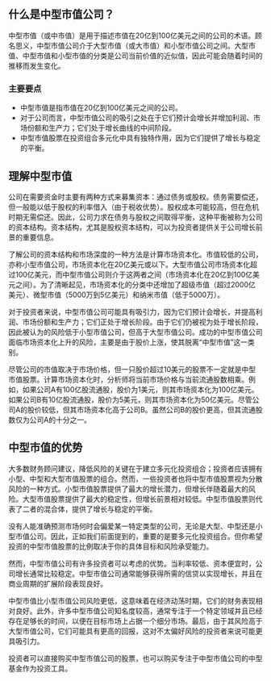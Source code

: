 ## 什么是中型市值公司？

中型市值（或中市值）是用于描述市值在20亿到100亿美元之间的公司的术语。顾名思义，中型市值公司介于大型市值（或大市值）和小型市值公司之间。大型市值、中型市值和小型市值的分类是公司当前价值的近似值，因此可能会随着时间的推移而发生变化。

### 主要要点

- 中型市值是指市值在20亿到100亿美元之间的公司。
- 对于公司而言，中型市值公司的吸引之处在于它们预计会增长并增加利润、市场份额和生产力；它们处于增长曲线的中间阶段。
- 中型市值股票在投资组合多元化中具有独特作用，因为它们提供了增长与稳定的平衡。

## 理解中型市值

公司在需要资金时主要有两种方式来募集资本：通过债务或股权。债务需要偿还，但一般能以低于股权的利率借入（由于税收优势）。股权成本可能较高，但在危机时期无需偿还。因此，公司力求在债务与股权之间取得平衡，这种平衡被称为公司的资本结构。资本结构，尤其是股权资本结构，可以为投资者提供关于公司增长前景的重要信息。

了解公司的资本结构和市场深度的一种方法是计算市场资本化。市值较低的公司，亦称小型市值公司，市场资本化在20亿美元或以下。大型市值公司市场资本化超过100亿美元，而中型市值公司则介于这两者之间（市场资本化在20亿到100亿美元之间）。为了清晰起见，市场资本化的分类中还增加了超级市值（超过2000亿美元）、微型市值（5000万到5亿美元）和纳米市值（低于5000万）。

对于投资者来说，中型市值公司可能具有吸引力，因为它们预计会增长，并提高利润、市场份额和生产力；它们正处于增长阶段。由于它们仍被视为处于增长阶段，因此被认为的风险低于小型市值公司，但高于大型市值公司。成功的中型市值公司面临市场资本化上升的风险，主要是由于股价上涨，使其脱离“中型市值”这一类别。

尽管公司的市值取决于市场价格，但一只股价超过10美元的股票不一定就是中型市值股票。计算市场资本化时，分析师将当前市场价格与当前流通股数相乘。例如，如果公司A有100亿股流通股，股价为1美元，则其市场资本化为100亿美元。如果公司B有10亿股流通股，股价为5美元，则其市场资本化为50亿美元。尽管公司A的股价较低，但其市场资本化高于公司B。虽然公司B的股价更高，但其流通股数仅为公司A的十分之一。

## 中型市值的优势

大多数财务顾问建议，降低风险的关键在于建立多元化投资组合；投资者应该拥有小型、中型和大型市值股票的组合。然而，一些投资者也将中型市值股票视为分散风险的一种方式。小型市值股票提供了最大的增长潜力，但增长伴随着最大的风险。大型市值股票提供了最大的稳定性，但增长前景相对较低。中型市值股票则代表了二者的混合体，提供了增长与稳定的平衡。

没有人能准确预测市场何时会偏爱某一特定类型的公司，无论是大型、中型还是小型市值公司。因此，正如我们前面提到的，重要的是要多元化投资组合。但你希望投资的中型市值股票的比例取决于你的具体目标和风险承受能力。

然而，中型市值公司有许多投资者可以考虑的优势。当利率较低、资本便宜时，公司增长通常比较稳定。中型市值公司通常能够获得所需的信贷以实现增长，并且在商业周期的扩展阶段表现良好。

中型市值比小型市值公司风险更低，这意味着在经济动荡时期，它们的财务表现相对良好。此外，许多中型市值公司知名度较高，通常专注于一个特定领域并且已经存在足够长的时间，以便在目标市场上占据一个细分市场。最后，由于其风险高于大型市值公司，它们可能具有更高的回报，这对不太偏好风险的投资者来说可能更具吸引力。

投资者可以直接购买中型市值公司的股票，也可以购买专注于中型市值公司的中型基金作为投资工具。
